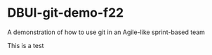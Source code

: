 # DBUI-git-demo-f22
A demonstration of how to use git in an Agile-like sprint-based team

This is a test
